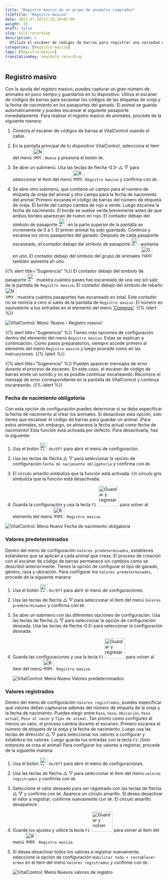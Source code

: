 ```yaml
---
title: "Registro masivo de un grupo de animales comprados"
linkTitle: "Registro-masivo"
date: 2023-07-28T13:25:28+02:00
weight: 15
draft: false
slug: bulk-recording
description: >
  Utiliza el escáner de códigos de barras para registrar una variedad de animales.
categories: [Registro-masivo]
tags: [Registro-masivo]
translationKey: new/bulk-recording
---
```

## Registro masivo

Con la ayuda del registro masivo, puedes capturar un gran número de animales en poco tiempo y guardarlos en tu dispositivo. Utiliza el escáner de códigos de barras para escanear los códigos de las etiquetas de oreja y la fecha de nacimiento en los pasaportes del ganado. El animal se guarda automáticamente y puedes escanear el siguiente pasaporte inmediatamente. Para realizar el registro masivo de animales, procede de la siguiente manera:

1. Conecta el escáner de códigos de barras al VitalControl usando el cable.

2. En la pantalla principal de tu dispositivo VitalControl, selecciona el ítem del menú <img src="/icons/main/new-animal.svg" width="35" align="bottom" alt="Nuevo animal" /> `Nuevo` y presiona el botón `OK`.

3. Se abre un submenú. Usa las teclas de flecha ◁ ▷ △ ▽ para seleccionar el ítem del menú <img src="/icons/main/barcode-scan.svg" width="35" align="bottom" alt="Registro masivo" /> `Registro masivo` y confirma con `OK`.

4. Se abre otro submenú, que contiene un campo para el número de etiqueta de oreja del animal y otro campo para la fecha de nacimiento del animal. Primero escanea el código de barras del número de etiqueta de oreja. El borde del campo cambia de rojo a verde. Luego escanea la fecha de nacimiento. El borde se vuelve verde brevemente antes de que ambos bordes aparezcan de nuevo en rojo. El contador debajo del símbolo de pasaporte <img src="/icons/header/animal-passports.svg" width="25" align="bottom" alt="Pasaportes de animales" title="Pasaportes de animales" /> en la parte superior de la pantalla se incrementa de 0 a 1. El primer animal ha sido guardado. Continúa y escanea los otros pasaportes del ganado. Después de cada pasaporte escaneado, el contador debajo del símbolo de pasaporte <img src="/icons/header/animal-passports.svg" width="25" align="bottom" alt="Pasaportes de animales" title="Pasaportes de animales" /> aumenta en uno. El contador debajo del símbolo del grupo de animales <img src="/icons/header/group.svg" width="35" align="bottom" alt="Grupo de animales"  title="Grupo de animales" /> también aumenta en uno.

{{% alert title="Sugerencia" %}}
El contador debajo del símbolo de pasaporte <img src="/icons/header/animal-passports.svg" width="25" align="bottom" alt="Pasaportes de animales" title="Pasaportes de animales" /> muestra cuántos pases has escaneado de una vez sin salir de la pantalla de `Registro masivo`. El contador debajo del símbolo de rebaño <img src="/icons/header/group.svg" width="35" align="bottom" alt="Nuevo animal" /> muestra cuántos pasaportes has escaneado en total. Este contador no se reinicia a cero si sales de la pantalla de `Registro masivo`. El número es equivalente a tus entradas en el elemento del menú ['Compras'](../new-on-farm/purchased-animals/).
{{% /alert %}}

   ![VitalControl: Menú 'Nuevo - Registro masivo'](../images/bulk-recording.png "Registro masivo")

{{% alert title="Sugerencia" %}}
Tienes más opciones de configuración dentro del elemento del menú `Registro masivo`. Estas se explican a continuación. Como pasos preparatorios, siempre accede primero al elemento del menú `Registro masivo` y luego procede como en las instrucciones.
{{% /alert %}}

{{% alert title="Sugerencia" %}}
Pueden aparecer mensajes de error durante el proceso de escaneo. En este caso, el escáner de código de barras emite un sonido y no es posible continuar escaneando. Reconoce el mensaje de error correspondiente en la pantalla de VitalControl y continúa escaneando.
{{% /alert %}}

### Fecha de nacimiento obligatoria

Con esta opción de configuración puedes determinar si se debe especificar la fecha de nacimiento al crear los animales. Si desactivas esta opción, solo tienes que escanear el código de barras para guardar un animal. ¡Para estos animales, sin embargo, se almacena la fecha actual como fecha de nacimiento! Esta función está activada por defecto. Para desactivarla, haz lo siguiente:

1. Usa el botón <img src="/icons/gear.svg" width="25" align="bottom" alt="Menú de configuración" /> `On/Off` para abrir el menú de configuración.

2. Usa las teclas de flecha △ ▽ para seleccionar la opción de configuración `Fecha de nacimiento obligatoria` y confirma con `OK`.

3. El círculo amarillo simboliza que la función está activada. Un círculo gris simboliza que la función está desactivada.

4. Guarda la configuración y usa la tecla `F1` &nbsp;<img src="/icons/footer/save_exit.svg" width="65" align="bottom" alt="Guardar y regresar" /> para volver al elemento del menú <img src="/icons/main/barcode-scan.svg" width="35" align="bottom" alt="Registro masivo" />&nbsp; `Registro masivo`.

![VitalControl: Menú Nuevo Fecha de nacimiento obligatoria](../images/birthdate.png "Fecha de nacimiento obligatoria")

### Valores predeterminados

Dentro del menú de configuración `Valores predeterminados`, estableces estándares que se aplican a cada animal que creas. El proceso de creación con el escáner de código de barras permanece sin cambios como se describió anteriormente. Tienes la opción de configurar el tipo de ganado, género, raza y ubicación. Para configurar los `Valores predeterminados`, procede de la siguiente manera:

1. Usa el botón <img src="/icons/gear.svg" width="25" align="bottom" alt="Menú de configuraciones" /> `On/Off` para abrir el menú de configuraciones.

2. Usa las teclas de flecha △ ▽ para seleccionar el ítem del menú `Valores predeterminados` y confirma con `OK`.

3. Se abre un submenú con las diferentes opciones de configuración. Usa las teclas de flecha △ ▽ para seleccionar la opción de configuración deseada. Usa las teclas de flecha ◁ ▷ para seleccionar la configuración deseada.

4. Guarda las configuraciones y usa la tecla `F1`&nbsp;<img src="/icons/footer/save_exit.svg" width="65" align="bottom" alt="Guardar y regresar" /> para volver al ítem del menú <img src="/icons/main/barcode-scan.svg" width="35" align="bottom" alt="Registro masivo" />&nbsp; `Registro masivo`.

   ![VitalControl: Menú Nuevo Valores predeterminados](../images/defaultvalues.png "Valores predeterminados")

### Valores registrados

Dentro del menú de configuración `Valores registrados`, puedes especificar qué valores deben capturarse además del número de etiqueta de la oreja y la fecha de nacimiento. Puedes elegir entre `Raza`, `Sexo`, `Ubicación`, `Peso actual`, `Peso al nacer` y `Tipo de animal`. Tan pronto como configures al menos un valor, el proceso cambia durante el escaneo. Primero escanea el número de etiqueta de la oreja y la fecha de nacimiento. Luego usa las teclas de dirección △ ▽ para seleccionar los valores a configurar y establece los valores. Luego guarda tus entradas con la tecla `F3`. ¡Solo entonces se crea el animal! Para configurar los valores a registrar, procede de la siguiente manera:

1. Usa el botón <img src="/icons/gear.svg" width="25" align="bottom" alt="Menú de configuraciones" /> `On/Off` para abrir el menú de configuraciones.

2. Usa las teclas de flecha △ ▽ para seleccionar el ítem del menú `valores registrados` y confirma con `OK`.

3. Seleccione el valor deseado para ser registrado con las teclas de flecha △ ▽ y confirme con `OK`. Aparece un círculo amarillo. Si desea desactivar el valor a registrar, confirme nuevamente con `OK`. El círculo amarillo desaparece.

4. Guarde los ajustes y utilice la tecla `F1` &nbsp;<img src="/icons/footer/save_exit.svg" width="65" align="bottom" alt="Guardar y volver" /> para volver al ítem del menú <img src="/icons/main/barcode-scan.svg" width="35" align="bottom" alt="Registro masivo" />&nbsp; `Registro masivo`.

5. Si desea desactivar todos los valores a registrar nuevamente, seleccione la opción de configuración `Habilitar todo + restablecer orden` en el ítem del menú `Valores registrados` y confirme con `OK`.

   ![VitalControl: Menú Nuevos valores de registro](../images/recordvalues.png "Valores de registro")
